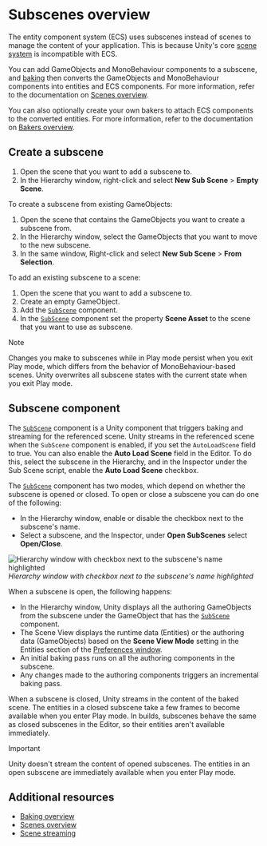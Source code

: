 # Subscenes overview

The entity component system (ECS) uses subscenes instead of scenes to manage the content of your application. This is because Unity's core [scene system](xref:CreatingScenes) is incompatible with ECS. 

You can add GameObjects and MonoBehaviour components to a subscene, and [baking](baking-overview.md) then converts the GameObjects and MonoBehaviour components into entities and ECS components. For more information, refer to the documentation on [Scenes overview](conversion-scene-overview.md).

You can also optionally create your own bakers to attach ECS components to the converted entities. For more information, refer to the documentation on [Bakers overview](baking-baker-overview.md).

## Create a subscene

1. Open the scene that you want to add a subscene to.
2. In the Hierarchy window, right-click and select **New Sub Scene** &gt; **Empty Scene**.

To create a subscene from existing GameObjects:

1. Open the scene that contains the GameObjects you want to create a subscene from.
2. In the Hierarchy window, select the GameObjects that you want to move to the new subscene.
3. In the same window, Right-click and select **New Sub Scene** &gt; **From Selection**.

To add an existing subscene to a scene:

1. Open the scene that you want to add a subscene to.
2. Create an empty GameObject.
3. Add the [`SubScene`](xref:Unity.Scenes.SubScene) component.
4. In the [`SubScene`](xref:Unity.Scenes.SubScene) component set the property **Scene Asset** to the scene that you want to use as subscene.

>[!NOTE]
> Changes you make to subscenes while in Play mode persist when you exit Play mode, which differs from the behavior of MonoBehaviour-based scenes. Unity overwrites all subscene states with the current state when you exit Play mode.

## Subscene component

The [`SubScene`](xref:Unity.Scenes.SubScene) component is a Unity component that triggers baking and streaming for the referenced scene. Unity streams in the referenced scene when the `SubScene` component is enabled, if you set the `AutoLoadScene` field to true. You can also enable the **Auto Load Scene** field in the Editor. To do this, select the subscene in the Hierarchy, and in the Inspector under the Sub Scene script, enable the **Auto Load Scene** checkbox.

The [`SubScene`](xref:Unity.Scenes.SubScene) component has two modes, which depend on whether the subscene is opened or closed. To open or close a subscene you can do one of the following: 

* In the Hierarchy window, enable or disable the checkbox next to the subscene's name. 
* Select a subscene, and the Inspector, under **Open SubScenes** select **Open/Close**.

![Hierarchy window with checkbox next to the subscene's name highlighted](images/SubsceneCheckBox.png)<br/>_Hierarchy window with checkbox next to the subscene's name highlighted_

When a subscene is open, the following happens:

* In the Hierarchy window, Unity displays all the authoring GameObjects from the subscene under the GameObject that has the [`SubScene`](xref:Unity.Scenes.SubScene) component.
* The Scene View displays the runtime data (Entities) or the authoring data (GameObjects) based on the **Scene View Mode** setting in the Entities section of the [Preferences window](editor-preferences.md). 
* An initial baking pass runs on all the authoring components in the subscene.
* Any changes made to the authoring components triggers an incremental baking pass.

When a subscene is closed, Unity streams in the content of the baked scene. The entities in a closed subscene take a few frames to become available when you enter Play mode. In builds, subscenes behave the same as closed subscenes in the Editor, so their entities aren't available immediately.

>[!IMPORTANT]
> Unity doesn't stream the content of opened subscenes. The entities in an open subscene are immediately available when you enter Play mode.

## Additional resources

* [Baking overview](baking-overview.md)
* [Scenes overview](conversion-scene-overview.md)
* [Scene streaming](streaming-scenes.md)
